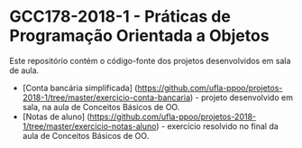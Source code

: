 # GCC178-2018-1 - Práticas de Programação Orientada a Objetos
Este repositório contém o código-fonte dos projetos desenvolvidos em sala de aula.
* [Conta bancária simplificada] (https://github.com/ufla-ppoo/projetos-2018-1/tree/master/exercicio-conta-bancaria) - projeto desenvolvido em sala, na aula de Conceitos Básicos de OO.
* [Notas de aluno] (https://github.com/ufla-ppoo/projetos-2018-1/tree/master/exercicio-notas-aluno) - exercício resolvido no final da aula de Conceitos Básicos de OO.


